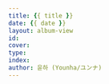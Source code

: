 ```yaml
---
title: {{ title }}
date: {{ date }}
layout: album-view
id:
cover:
type:
index:
author: 윤하 (Younha/ユンナ)
---
```

